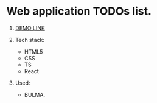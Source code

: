 # Web application TODOs list.

1. [DEMO LINK](https://ivanenko1402.github.io/react_phone-catalog/)

1. Tech stack:
    - HTML5
    - CSS
    - TS
    - React

1. Used:
    - BULMA.
